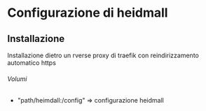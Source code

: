 # Configurazione di heidmall

## Installazione
Installazione dietro un rverse proxy di traefik con reindirizzamento automatico https

###### Volumi
- "path/heimdall:/config" => configurazione heidmall